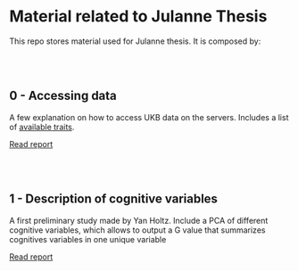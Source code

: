 # Material related to Julanne Thesis

This repo stores material used for Julanne thesis. It is composed by:

<br><br>
## 0 - Accessing data
A few explanation on how to access UKB data on the servers.
Includes a list of [available traits](https://holtzy.github.io/Julanne_Thesis/0_ACCESSING_DATA/9280_1250_UKBiobank.html).

[Read report](https://holtzy.github.io/Julanne_Thesis/0_ACCESSING_DATA/accessing_pheno_data.html)

<br><br>
## 1 - Description of cognitive variables
A first preliminary study made by Yan Holtz. Include a PCA of different cognitive variables, which allows to output a G value that summarizes cognitives variables in one unique variable

[Read report](https://holtzy.github.io/Julanne_Thesis/1_DESCRIPTION_COGNITIVE_VARIABLES/0_description_variables.html)







